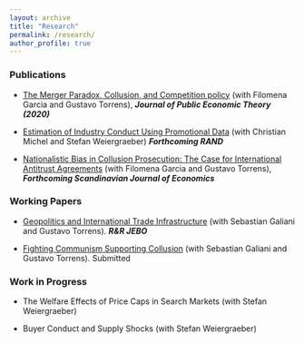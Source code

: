 ```yaml
---
layout: archive
title: "Research"
permalink: /research/
author_profile: true
---
```


### Publications

* [The Merger Paradox, Collusion, and Competition policy](https://onlinelibrary.wiley.com/doi/abs/10.1111/jpet.12448) (with Filomena Garcia and Gustavo Torrens), ***Journal of Public Economic Theory (2020)***

* [Estimation of Industry Conduct Using Promotional Data](https://josempazymino.github.io/files/conduct_cereal.pdf) (with Christian Michel and Stefan Weiergraeber) ***Forthcoming RAND***

* [Nationalistic Bias in Collusion Prosecution: The Case for International Antitrust Agreements](https://papers.ssrn.com/sol3/papers.cfm?abstract_id=2943073) (with Filomena Garcia and Gustavo Torrens), ***Forthcoming Scandinavian Journal of Economics***

### Working Papers

* [Geopolitics and International Trade Infrastructure](https://papers.ssrn.com/sol3/papers.cfm?abstract_id=3882736) (with Sebastian Galiani and Gustavo Torrens). ***R\&R JEBO***

* [Fighting Communism Supporting Collusion](https://papers.ssrn.com/sol3/papers.cfm?abstract_id=4135570) (with Sebastian Galiani and Gustavo Torrens). Submitted

### Work in Progress

* The Welfare Effects of Price Caps in Search Markets (with Stefan Weiergraeber)

* Buyer Conduct and Supply Shocks (with Stefan Weiergraeber)
